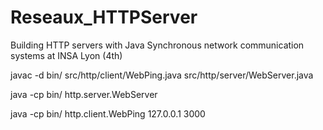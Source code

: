 # Reseaux_HTTPServer
Building HTTP servers with Java Synchronous network communication systems at INSA Lyon (4th) 

javac -d bin/ src/http/client/WebPing.java src/http/server/WebServer.java

java -cp bin/ http.server.WebServer

java -cp bin/ http.client.WebPing 127.0.0.1 3000